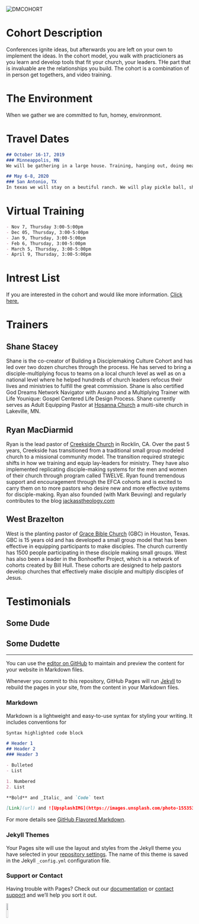 ![DMCOHORT](http://jackasstheology.com/wp-content/uploads/2019/05/DMcohor_BLK.png)

# Cohort Description
Conferences ignite ideas, but afterwards you are left on your own to implement the ideas. In the cohort model, you walk with practicioners as you learn and develop tools that fit your church, your leaders. THe part that is invaluable are the relationships you build. The cohort is a combination of in person get togethers, and video training. 

# The Environment
When we gather we are committed to fun, homey, environmont. 


# Travel Dates

```markdown
## October 16-17, 2019 
### Minneappolis, MN
We will be gathering in a large house. Training, hanging out, doing meals together in the city. Telling stories, etc. 

## May 6-8, 2020 
### San Antonio, TX
In texas we will stay on a beutiful ranch. We will play pickle ball, shoot guns, sit around a firepit, and do some training. Here we will finish up our sesssions, talk about next steps, celerate what God is doing and encourage each other into life beyond the COHORT.
```
# Virtual Training

```markdown
- Nov 7, Thursday 3:00-5:00pm
- Dec 05, Thursday, 3:00-5:00pm 
- Jan 9, Thursday, 3:00-5:00pm 
- Feb 6, Thursday, 3:00-5:00pm 
- March 5, Thursday, 3:00-5:00pm 
- April 9, Thursday, 3:00-5:00pm 
```

# Intrest List
If you are interested in the cohort and would like more information. [Click here.](www.jackasstheology.com)


# Trainers

## Shane Stacey
Shane is the co-creator of Building a Disciplemaking Culture Cohort and has led over two dozen churches through the process. He has served to bring a disciple-multiplying focus to teams on a local church level as well as on a national level where he helped hundreds of church leaders refocus their lives and ministries to fulfill the great commission. Shane is also certified God Dreams Network Navigator with Auxano and a Multiplying Trainer with Life Younique: Gospel Centered Life Design Process. Shane currently serves as Adult Equipping Pastor at [Hosanna Church](https://www.hosannalc.org) a multi-site church in Lakeville, MN. 

## Ryan MacDiarmid
Ryan is the lead pastor of [Creekside Church](https://www.creeksideonline.com) in Rocklin, CA. Over the past 5 years, Creekside has transitioned from a traditional small group modeled church to a missional community model. The transition required strategic shifts in how we training and equip lay-leaders for ministry. They have also implemented replicating disciple-making systems for the men and women of their church through program called TWELVE. Ryan found tremendous support and encouragement through the EFCA cohorts and is excited to carry them on to more pastors who desire new and more effective systems for disciple-making. Ryan also founded (with Mark Beuving) and regularly contributes to the blog [jackasstheology.com](https://www.jackasstheology.com)

## West Brazelton
West is the planting pastor of [Grace Bible Church](https://www.gbchouston.org/) (GBC) in Houston, Texas. GBC is 15 years old and has developed a small group model that has been effective in equipping participants to make disciples. The church currently has 1500 people participating in these disciple making small groups. West has also been a leader in the Bonhoeffer Project, which is a network of cohorts created by Bill Hull. These cohorts are designed to help pastors develop churches that effectively make disciple and multiply disciples of Jesus. 


# Testimonials

## Some Dude

## Some Dudette




-------------------------



You can use the [editor on GitHub](https://github.com/rmacdiarmid/dmcohort/edit/master/README.md) to maintain and preview the content for your website in Markdown files.

Whenever you commit to this repository, GitHub Pages will run [Jekyll](https://jekyllrb.com/) to rebuild the pages in your site, from the content in your Markdown files.


### Markdown

Markdown is a lightweight and easy-to-use syntax for styling your writing. It includes conventions for

```markdown
Syntax highlighted code block

# Header 1
## Header 2
### Header 3

- Bulleted
- List

1. Numbered
2. List

**Bold** and _Italic_ and `Code` text

[Link](url) and ![UpsplashIMG](https://images.unsplash.com/photo-1553531889-e6cf4d692b1b?ixlib=rb-1.2.1&ixid=eyJhcHBfaWQiOjEyMDd9&auto=format&fit=crop&w=2100&q=80)
```

For more details see [GitHub Flavored Markdown](https://guides.github.com/features/mastering-markdown/).

### Jekyll Themes

Your Pages site will use the layout and styles from the Jekyll theme you have selected in your [repository settings](https://github.com/rmacdiarmid/dmcohort/settings). The name of this theme is saved in the Jekyll `_config.yml` configuration file.

### Support or Contact

Having trouble with Pages? Check out our [documentation](https://help.github.com/categories/github-pages-basics/) or [contact support](https://github.com/contact) and we’ll help you sort it out.

<img src="http://jackasstheology.com/wp-content/uploads/2019/05/EFCA_LOGO.png" width="10%">
